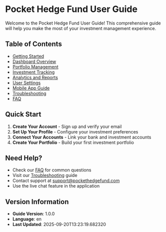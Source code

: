 # Pocket Hedge Fund User Guide

Welcome to the Pocket Hedge Fund User Guide! This comprehensive guide will help you make the most of your investment management experience.

## Table of Contents

- [Getting Started](getting_started.md)
- [Dashboard Overview](dashboard_overview.md)
- [Portfolio Management](portfolio_management.md)
- [Investment Tracking](investment_tracking.md)
- [Analytics and Reports](analytics_reports.md)
- [User Settings](user_settings.md)
- [Mobile App Guide](mobile_app.md)
- [Troubleshooting](troubleshooting.md)
- [FAQ](faq.md)

## Quick Start

1. **Create Your Account** - Sign up and verify your email
2. **Set Up Your Profile** - Configure your investment preferences
3. **Connect Your Accounts** - Link your bank and investment accounts
4. **Create Your Portfolio** - Build your first investment portfolio

## Need Help?

- Check our [FAQ](faq.md) for common questions
- Visit our [Troubleshooting](troubleshooting.md) guide
- Contact support at support@pockethedgefund.com
- Use the live chat feature in the application

## Version Information

- **Guide Version**: 1.0.0
- **Language**: en
- **Last Updated**: 2025-09-20T13:23:19.682320
